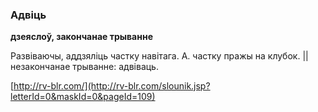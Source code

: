 ### Адвіць
**дзеяслоў, закончанае трыванне**

Развіваючы, аддзяліць частку навітага. А. частку пражы на клубок. || незакончанае трыванне: адвіваць.

<a rel="author">[http://rv-blr.com/](http://rv-blr.com/slounik.jsp?letterId=0&maskId=0&pageId=109)</a>
